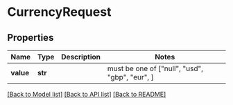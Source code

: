 # CurrencyRequest


## Properties
Name | Type | Description | Notes
------------ | ------------- | ------------- | -------------
**value** | **str** |  |  must be one of ["null", "usd", "gbp", "eur", ]

[[Back to Model list]](../README.md#documentation-for-models) [[Back to API list]](../README.md#documentation-for-api-endpoints) [[Back to README]](../README.md)


